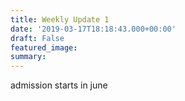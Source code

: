 ```yaml
---
title: Weekly Update 1
date: '2019-03-17T18:18:43.000+00:00'
draft: False
featured_image:
summary: 
---
```

admission starts in june